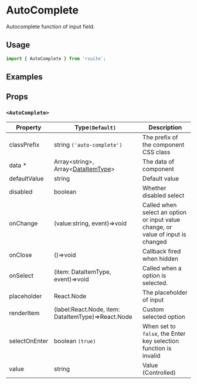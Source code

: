 # AutoComplete

Autocomplete function of input field.

## Usage

```js
import { AutoComplete } from 'rsuite';
```

## Examples

<!--{demo}-->

## Props

### `<AutoComplete>`

| Property      | Type`(Default)`                                          | Description                                                                      |
| ------------- | -------------------------------------------------------- | -------------------------------------------------------------------------------- |
| classPrefix   | string `('auto-complete')`                               | The prefix of the component CSS class                                            |
| data \*       | Array&lt;string&gt;, Array&lt;[DataItemType](#types)&gt; | The data of component                                                            |
| defaultValue  | string                                                   | Default value                                                                    |
| disabled      | boolean                                                  | Whether disabled select                                                          |
| onChange      | (value:string, event)=>void                              | Called when select an option or input value change, or value of input is changed |
| onClose       | ()=>void                                                 | Callback fired when hidden                                                       |
| onSelect      | (item: DataItemType, event)=>void                        | Called when a option is selected.                                                |
| placeholder   | React.Node                                               | The placeholder of input                                                         |
| renderItem    | (label:React.Node, item: DataItemType)=>React.Node       | Custom selected option                                                           |
| selectOnEnter | boolean `(true)`                                         | When set to `false`, the Enter key selection function is invalid                 |
| value         | string                                                   | Value (Controlled)                                                               |
